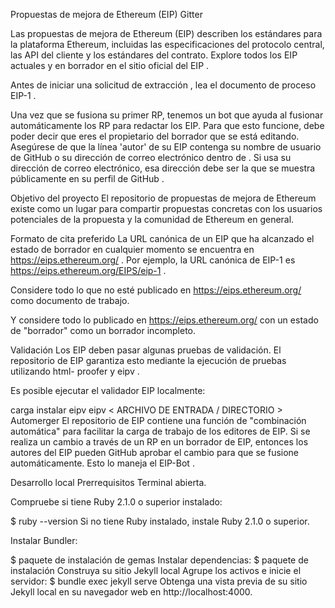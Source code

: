 Propuestas de mejora de Ethereum (EIP)
Gitter

Las propuestas de mejora de Ethereum (EIP) describen los estándares para la plataforma Ethereum, incluidas las especificaciones del protocolo central, las API del cliente y los estándares del contrato. Explore todos los EIP actuales y en borrador en el sitio oficial del EIP .

Antes de iniciar una solicitud de extracción , lea el documento de proceso EIP-1 .

Una vez que se fusiona su primer RP, tenemos un bot que ayuda al fusionar automáticamente los RP para redactar los EIP. Para que esto funcione, debe poder decir que eres el propietario del borrador que se está editando. Asegúrese de que la línea 'autor' de su EIP contenga su nombre de usuario de GitHub o su dirección de correo electrónico dentro de <corchetes triangulares>. Si usa su dirección de correo electrónico, esa dirección debe ser la que se muestra públicamente en su perfil de GitHub .

Objetivo del proyecto
El repositorio de propuestas de mejora de Ethereum existe como un lugar para compartir propuestas concretas con los usuarios potenciales de la propuesta y la comunidad de Ethereum en general.

Formato de cita preferido
La URL canónica de un EIP que ha alcanzado el estado de borrador en cualquier momento se encuentra en https://eips.ethereum.org/ . Por ejemplo, la URL canónica de EIP-1 ​​es https://eips.ethereum.org/EIPS/eip-1 .

Considere todo lo que no esté publicado en https://eips.ethereum.org/ como documento de trabajo.

Y considere todo lo publicado en https://eips.ethereum.org/ con un estado de "borrador" como un borrador incompleto.

Validación
Los EIP deben pasar algunas pruebas de validación. El repositorio de EIP garantiza esto mediante la ejecución de pruebas utilizando html- proofer y eipv .

Es posible ejecutar el validador EIP localmente:

carga instalar eipv
eipv < ARCHIVO DE ENTRADA / DIRECTORIO >
Automerger
El repositorio de EIP contiene una función de "combinación automática" para facilitar la carga de trabajo de los editores de EIP. Si se realiza un cambio a través de un RP en un borrador de EIP, entonces los autores del EIP pueden GitHub aprobar el cambio para que se fusione automáticamente. Esto lo maneja el EIP-Bot .

Desarrollo local
Prerrequisitos
Terminal abierta.

Compruebe si tiene Ruby 2.1.0 o superior instalado:

$ ruby ​​--version
Si no tiene Ruby instalado, instale Ruby 2.1.0 o superior.

Instalar Bundler:

$ paquete de instalación de gemas
Instalar dependencias:
$ paquete de instalación
Construya su sitio Jekyll local
Agrupe los activos e inicie el servidor:
$ bundle exec jekyll serve
Obtenga una vista previa de su sitio Jekyll local en su navegador web en http://localhost:4000.
